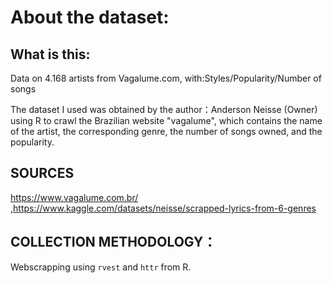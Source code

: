 # About the dataset:
## What is this: 
Data on 4.168 artists from Vagalume.com, with:Styles/Popularity/Number of songs


The dataset I used was obtained by the author：Anderson Neisse (Owner) using R to crawl the Brazilian website "vagalume", which contains the name of the artist, the corresponding genre, the number of songs owned, and the popularity.


## SOURCES
https://www.vagalume.com.br/       ,https://www.kaggle.com/datasets/neisse/scrapped-lyrics-from-6-genres


## COLLECTION METHODOLOGY：
Webscrapping using `rvest` and `httr` from R.

